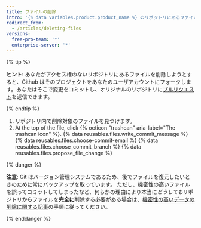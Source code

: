```yaml
---
title: ファイルの削除
intro: '{% data variables.product.product_name %} のリポジトリにあるファイルはどれも削除できます。'
redirect_from:
  - /articles/deleting-files
versions:
  free-pro-team: '*'
  enterprise-server: '*'
---
```


{% tip %}

**ヒント**: あなたがアクセス権のないリポジトリにあるファイルを削除しようとすると、Github はそのプロジェクトをあなたのユーザアカウントにフォークします。あなたはそこで変更をコミットし、オリジナルのリポジトリに[プルリクエスト](/articles/about-pull-requests)を送信できます。

{% endtip %}

1. リポジトリ内で削除対象のファイルを見つけます。
2. At the top of the file, click
{% octicon "trashcan" aria-label="The trashcan icon" %}.
{% data reusables.files.write_commit_message %}
{% data reusables.files.choose-commit-email %}
{% data reusables.files.choose_commit_branch %}
{% data reusables.files.propose_file_change %}

{% danger %}

**注意**: Git はバージョン管理システムであるため、後でファイルを復元したいときのために常にバックアップを取っています。 ただし、機密性の高いファイルを誤ってコミットしてしまったなど、何らかの理由により本当に*どうしても*リポジトリからファイルを**完全に**削除する必要がある場合は、[機密性の高いデータの削除に関する記事](/articles/removing-sensitive-data-from-a-repository)の手順に従ってください。

{% enddanger %}
